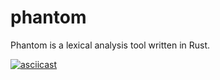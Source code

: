 # phantom
Phantom is a lexical analysis tool written in Rust.


[![asciicast](https://asciinema.org/a/4riMwCDuXSQZu1gpDkdeDRJ2R.svg)](https://asciinema.org/a/4riMwCDuXSQZu1gpDkdeDRJ2R)
